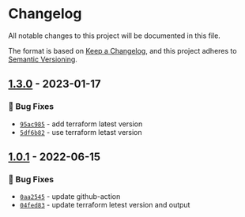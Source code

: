 # Changelog
All notable changes to this project will be documented in this file.

The format is based on [Keep a Changelog](https://keepachangelog.com/en/1.0.0/),
and this project adheres to [Semantic Versioning](https://semver.org/spec/v2.0.0.html).

## [1.3.0] - 2023-01-17
### :bug: Bug Fixes
- [`95ac985`](https://github.com/clouddrove/terraform-aws-secrets-manager/commit/95ac985719d761fbbd1457038f3d2a347521fbc8) - add terraform latest version
- [`5df6b82`](https://github.com/clouddrove/terraform-aws-secrets-manager/commit/5df6b82b86b3b5d8cc4babc645878c74df606691) - use terraform letast version


## [1.0.1] - 2022-06-15
### :bug: Bug Fixes
- [`0aa2545`](https://github.com/clouddrove/terraform-aws-secrets-manager/commit/0aa2545e8e58d7d6160c0e682cd82f7d3b0254df) - update github-action
- [`04fed83`](https://github.com/clouddrove/terraform-aws-secrets-manager/commit/04fed838b3455595700ea8e2b03cc0cc800605ff) - update terraform letest version and output

[1.0.1]: https://github.com/clouddrove/terraform-aws-secrets-manager/compare/1.0.1...master
[1.3.0]:https://github.com/clouddrove/terraform-aws-secrets-manager/compare/1.3.0...master

